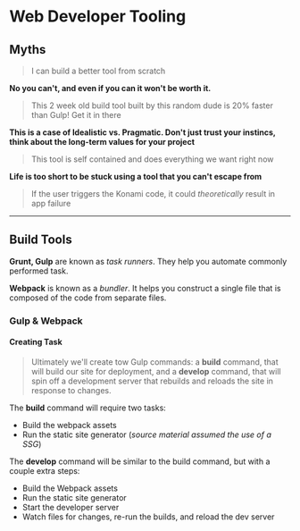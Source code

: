 # Web Developer Tooling

## Myths

> I can build a better tool from scratch

**No you can't, and even if you can it won't be worth it.**

> This 2 week old build tool built by this random dude is 20% faster than Gulp! Get it in there

**This is a case of Idealistic vs. Pragmatic. Don't just trust your instincs, think about the long-term values for your project**

> This tool is self contained and does everything we want right now

**Life is too short to be stuck using a tool that you can't escape from**

> If the user triggers the Konami code, it could _theoretically_ result in app failure

****

## Build Tools

**Grunt, Gulp** are known as *task runners*. They help you automate commonly performed task.

**Webpack** is known as a *bundler*. It helps you construct a single file that is composed of the code from separate files.

### Gulp & Webpack

#### Creating Task

> Ultimately we'll create tow Gulp commands: a **build** command, that will build our site for deployment, and a **develop** command, that will spin off a development server that rebuilds and reloads the site in response to changes.

The **build** command will require two tasks:

-  Build the webpack assets
- Run the static site generator (*source material assumed the use of a SSG*)

The **develop** command will be similar to the build command, but with a couple extra steps:

- Build the Webpack assets
- Run the static site generator
- Start the developer server
- Watch files for changes, re-run the builds, and reload the dev server

